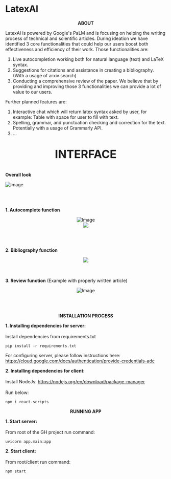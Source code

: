 # LatexAI

**<p align="center">ABOUT</p>**

LatexAI is powered by Google's PaLM and is focusing on helping the writing process of technical and scientific articles. During ideation we have identified 3 core functionalities that could help our users boost both effectiveness and efficiency of their work. Those functionalities are:
1. Live autocompletion working both for natural language (text) and LaTeX syntax.
2. Suggestions for citations and assistance in creating a bibliography. (With a usage of arxiv search)
3. Conducting a comprehensive review of the paper.
We believe that by providing and improving those 3 functionalities we can provide a lot of value to our users.

Further planned features are:
1. Interactive chat which will return latex syntax asked by user, for example: Table with space for user to fill with text.
2. Spelling, grammar, and punctuation checking and correction for the text. Potentially with a usage of Grammarly API.
3. ...

**<p align="center" style="font-size: 35px;" >INTERFACE</p>**

**Overall look**

![image](https://github.com/bartoszkozakiewicz/LatexAI/assets/105235140/292cdddd-7e51-4b23-bafe-cafa24e75a44)

<br/><br/>

**1. Autocomplete function**

<div align="center">
  <img src="https://github.com/bartoszkozakiewicz/LatexAI/assets/105235140/665ff657-e8b4-4e98-be16-36d61ca36b5f" alt="Image" />
  <br/>
  <img src="https://github.com/bartoszkozakiewicz/LatexAI/assets/105235140/99950256-d4bc-4ce8-986f-da6aea04143f" />
</div>

<br/><br/>

**2. Bibliography function**

<div align="center">
  <img src="https://github.com/bartoszkozakiewicz/LatexAI/assets/105235140/8ee7a56a-cd81-4bcc-b5ef-b53a2e7c87c1"/>
</div>
<br/><br/>

**3. Review function** (Example with properly written article)

<p align="center">
  <img src="https://github.com/bartoszkozakiewicz/LatexAI/assets/105235140/4d8632c1-ffab-4860-ac79-7ea0c9c8515d" alt="Image" />
</p>

<br/><br/>

**<p align="center">INSTALLATION PROCESS</p>**
**1. Installing dependencies for server:** <br/><br/>
Install dependencies from requirements.txt
```
pip install -r requirements.txt
```
For configuring server, please follow instructions here: https://cloud.google.com/docs/authentication/provide-credentials-adc

**2. Installing dependencies for client:** <br/><br/>
Install NodeJs: https://nodejs.org/en/download/package-manager <br/><br/>
Run below:
```
npm i react-scripts
```

**<p align="center">RUNNING APP</p>**
**1. Start server:** <br/><br/>
From root of the GH project run command:
```
uvicorn app.main:app
```

**2. Start client:** <br/><br/>
From root/client run command:
```
npm start
```
